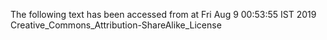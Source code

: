 The following text has been accessed from at Fri Aug 9 00:53:55 IST 2019
Creative_Commons_Attribution-ShareAlike_License
